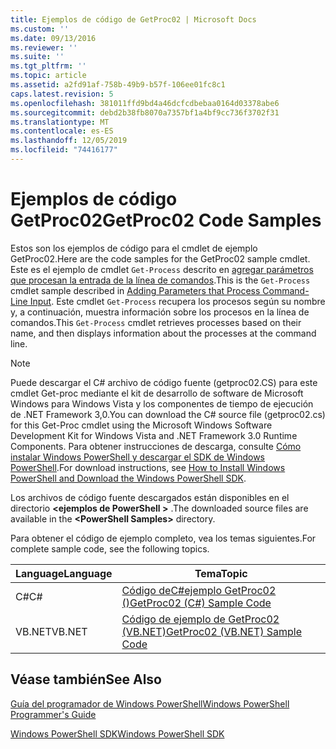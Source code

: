 ```yaml
---
title: Ejemplos de código de GetProc02 | Microsoft Docs
ms.custom: ''
ms.date: 09/13/2016
ms.reviewer: ''
ms.suite: ''
ms.tgt_pltfrm: ''
ms.topic: article
ms.assetid: a2fd91af-758b-49b9-b57f-106ee01fc8c1
caps.latest.revision: 5
ms.openlocfilehash: 381011ffd9bd4a46dcfcdbebaa0164d03378abe6
ms.sourcegitcommit: debd2b38fb8070a7357bf1a4bf9cc736f3702f31
ms.translationtype: MT
ms.contentlocale: es-ES
ms.lasthandoff: 12/05/2019
ms.locfileid: "74416177"
---
```

# <a name="getproc02-code-samples"></a><span data-ttu-id="4a434-102">Ejemplos de código GetProc02</span><span class="sxs-lookup"><span data-stu-id="4a434-102">GetProc02 Code Samples</span></span>

<span data-ttu-id="4a434-103">Estos son los ejemplos de código para el cmdlet de ejemplo GetProc02.</span><span class="sxs-lookup"><span data-stu-id="4a434-103">Here are the code samples for the GetProc02 sample cmdlet.</span></span> <span data-ttu-id="4a434-104">Este es el ejemplo de cmdlet `Get-Process` descrito en [agregar parámetros que procesan la entrada de la línea de comandos](../cmdlet/adding-parameters-that-process-command-line-input.md).</span><span class="sxs-lookup"><span data-stu-id="4a434-104">This is the `Get-Process` cmdlet sample described in [Adding Parameters that Process Command-Line Input](../cmdlet/adding-parameters-that-process-command-line-input.md).</span></span> <span data-ttu-id="4a434-105">Este cmdlet `Get-Process` recupera los procesos según su nombre y, a continuación, muestra información sobre los procesos en la línea de comandos.</span><span class="sxs-lookup"><span data-stu-id="4a434-105">This `Get-Process` cmdlet retrieves processes based on their name, and then displays information about the processes at the command line.</span></span>

> [!NOTE]
> <span data-ttu-id="4a434-106">Puede descargar el C# archivo de código fuente (getproc02.CS) para este cmdlet Get-proc mediante el kit de desarrollo de software de Microsoft Windows para Windows Vista y los componentes de tiempo de ejecución de .NET Framework 3,0.</span><span class="sxs-lookup"><span data-stu-id="4a434-106">You can download the C# source file (getproc02.cs) for this Get-Proc cmdlet using the Microsoft Windows Software Development Kit for Windows Vista and .NET Framework 3.0 Runtime Components.</span></span> <span data-ttu-id="4a434-107">Para obtener instrucciones de descarga, consulte [Cómo instalar Windows PowerShell y descargar el SDK de Windows PowerShell](/powershell/scripting/developer/installing-the-windows-powershell-sdk).</span><span class="sxs-lookup"><span data-stu-id="4a434-107">For download instructions, see [How to Install Windows PowerShell and Download the Windows PowerShell SDK](/powershell/scripting/developer/installing-the-windows-powershell-sdk).</span></span>
>
> <span data-ttu-id="4a434-108">Los archivos de código fuente descargados están disponibles en el directorio **\<ejemplos de PowerShell >** .</span><span class="sxs-lookup"><span data-stu-id="4a434-108">The downloaded source files are available in the **\<PowerShell Samples>** directory.</span></span>

<span data-ttu-id="4a434-109">Para obtener el código de ejemplo completo, vea los temas siguientes.</span><span class="sxs-lookup"><span data-stu-id="4a434-109">For complete sample code, see the following topics.</span></span>

|<span data-ttu-id="4a434-110">Language</span><span class="sxs-lookup"><span data-stu-id="4a434-110">Language</span></span>|<span data-ttu-id="4a434-111">Tema</span><span class="sxs-lookup"><span data-stu-id="4a434-111">Topic</span></span>|
|--------------|-----------|
|<span data-ttu-id="4a434-112">C#</span><span class="sxs-lookup"><span data-stu-id="4a434-112">C#</span></span>|[<span data-ttu-id="4a434-113">Código deC#ejemplo GetProc02 ()</span><span class="sxs-lookup"><span data-stu-id="4a434-113">GetProc02 (C#) Sample Code</span></span>](./getproc02-csharp-sample-code.md)|
|<span data-ttu-id="4a434-114">VB.NET</span><span class="sxs-lookup"><span data-stu-id="4a434-114">VB.NET</span></span>|[<span data-ttu-id="4a434-115">Código de ejemplo de GetProc02 (VB.NET)</span><span class="sxs-lookup"><span data-stu-id="4a434-115">GetProc02 (VB.NET) Sample Code</span></span>](./getproc02-vb-net-sample-code.md)|

## <a name="see-also"></a><span data-ttu-id="4a434-116">Véase también</span><span class="sxs-lookup"><span data-stu-id="4a434-116">See Also</span></span>

[<span data-ttu-id="4a434-117">Guía del programador de Windows PowerShell</span><span class="sxs-lookup"><span data-stu-id="4a434-117">Windows PowerShell Programmer's Guide</span></span>](./windows-powershell-programmer-s-guide.md)

[<span data-ttu-id="4a434-118">Windows PowerShell SDK</span><span class="sxs-lookup"><span data-stu-id="4a434-118">Windows PowerShell SDK</span></span>](../windows-powershell-reference.md)
